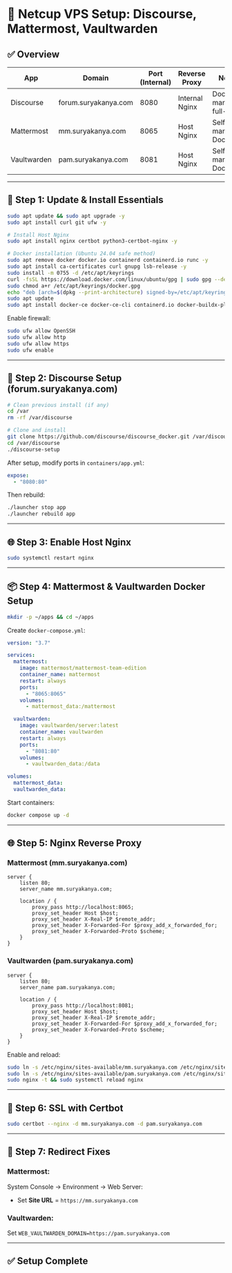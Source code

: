 
# 🧩 Netcup VPS Setup: Discourse, Mattermost, Vaultwarden

## ✅ Overview

| App         | Domain                   | Port (Internal) | Reverse Proxy | Notes                            |
|-------------|--------------------------|------------------|----------------|----------------------------------|
| Discourse   | forum.suryakanya.com     | 8080             | Internal Nginx | Docker-managed, full-stack       |
| Mattermost  | mm.suryakanya.com        | 8065             | Host Nginx     | Self-managed Docker              |
| Vaultwarden | pam.suryakanya.com       | 8081             | Host Nginx     | Self-managed Docker              |

---

## 🧰 Step 1: Update & Install Essentials

```bash
sudo apt update && sudo apt upgrade -y
sudo apt install curl git ufw -y

# Install Host Nginx
sudo apt install nginx certbot python3-certbot-nginx -y

# Docker installation (Ubuntu 24.04 safe method)
sudo apt remove docker docker.io containerd containerd.io runc -y
sudo apt install ca-certificates curl gnupg lsb-release -y
sudo install -m 0755 -d /etc/apt/keyrings
curl -fsSL https://download.docker.com/linux/ubuntu/gpg | sudo gpg --dearmor -o /etc/apt/keyrings/docker.gpg
sudo chmod a+r /etc/apt/keyrings/docker.gpg
echo "deb [arch=$(dpkg --print-architecture) signed-by=/etc/apt/keyrings/docker.gpg] https://download.docker.com/linux/ubuntu $(lsb_release -cs) stable" | sudo tee /etc/apt/sources.list.d/docker.list > /dev/null
sudo apt update
sudo apt install docker-ce docker-ce-cli containerd.io docker-buildx-plugin docker-compose-plugin -y
```

Enable firewall:

```bash
sudo ufw allow OpenSSH
sudo ufw allow http
sudo ufw allow https
sudo ufw enable
```

---

## 🐳 Step 2: Discourse Setup (forum.suryakanya.com)

```bash
# Clean previous install (if any)
cd /var
rm -rf /var/discourse

# Clone and install
git clone https://github.com/discourse/discourse_docker.git /var/discourse
cd /var/discourse
./discourse-setup
```

After setup, modify ports in `containers/app.yml`:

```yaml
expose:
  - "8080:80"
```

Then rebuild:

```bash
./launcher stop app
./launcher rebuild app
```

---

## 🌐 Step 3: Enable Host Nginx

```bash
sudo systemctl restart nginx
```

---

## 📦 Step 4: Mattermost & Vaultwarden Docker Setup

```bash
mkdir -p ~/apps && cd ~/apps
```

Create `docker-compose.yml`:

```yaml
version: "3.7"

services:
  mattermost:
    image: mattermost/mattermost-team-edition
    container_name: mattermost
    restart: always
    ports:
      - "8065:8065"
    volumes:
      - mattermost_data:/mattermost

  vaultwarden:
    image: vaultwarden/server:latest
    container_name: vaultwarden
    restart: always
    ports:
      - "8081:80"
    volumes:
      - vaultwarden_data:/data

volumes:
  mattermost_data:
  vaultwarden_data:
```

Start containers:

```bash
docker compose up -d
```

---

## 🌐 Step 5: Nginx Reverse Proxy

### Mattermost (mm.suryakanya.com)

```nginx
server {
    listen 80;
    server_name mm.suryakanya.com;

    location / {
        proxy_pass http://localhost:8065;
        proxy_set_header Host $host;
        proxy_set_header X-Real-IP $remote_addr;
        proxy_set_header X-Forwarded-For $proxy_add_x_forwarded_for;
        proxy_set_header X-Forwarded-Proto $scheme;
    }
}
```

### Vaultwarden (pam.suryakanya.com)

```nginx
server {
    listen 80;
    server_name pam.suryakanya.com;

    location / {
        proxy_pass http://localhost:8081;
        proxy_set_header Host $host;
        proxy_set_header X-Real-IP $remote_addr;
        proxy_set_header X-Forwarded-For $proxy_add_x_forwarded_for;
        proxy_set_header X-Forwarded-Proto $scheme;
    }
}
```

Enable and reload:

```bash
sudo ln -s /etc/nginx/sites-available/mm.suryakanya.com /etc/nginx/sites-enabled/
sudo ln -s /etc/nginx/sites-available/pam.suryakanya.com /etc/nginx/sites-enabled/
sudo nginx -t && sudo systemctl reload nginx
```

---

## 🔐 Step 6: SSL with Certbot

```bash
sudo certbot --nginx -d mm.suryakanya.com -d pam.suryakanya.com
```

---

## 🔁 Step 7: Redirect Fixes

### Mattermost:
System Console → Environment → Web Server:
- Set **Site URL** = `https://mm.suryakanya.com`

### Vaultwarden:
Set `WEB_VAULTWARDEN_DOMAIN=https://pam.suryakanya.com`

---

## ✅ Setup Complete

